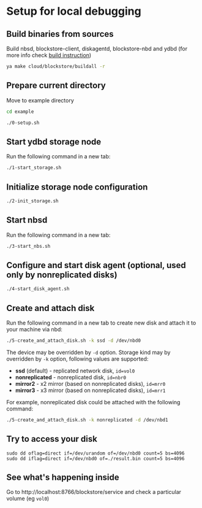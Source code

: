 # Setup for local debugging

## Build binaries from sources
Build nbsd, blockstore-client, diskagentd, blockstore-nbd and ydbd (for more info check [build instruction](BUILD.md))
```bash
ya make cloud/blockstore/buildall -r
```

## Prepare current directory
Move to example directory
```bash
cd example
```

```bash
./0-setup.sh
```

## Start ydbd storage node
Run the following command in a new tab:
```bash
./1-start_storage.sh
```

## Initialize storage node configuration
```bash
./2-init_storage.sh
```

## Start nbsd
Run the following command in a new tab:
```bash
./3-start_nbs.sh
```

## Configure and start disk agent (optional, used only by nonreplicated disks)
```bash
./4-start_disk_agent.sh
```

## Create and attach disk
Run the following command in a new tab to create new disk and attach it to your machine via nbd:
```bash
./5-create_and_attach_disk.sh -k ssd -d /dev/nbd0
```
The device may be overridden by ```-d``` option.
Storage kind may by overridden by ```-k``` option, following values are supported:
* **ssd** (default) - replicated network disk, ```id=vol0```
* **nonreplicated** - nonreplicated disk, ```id=nbr0```
* **mirror2** - x2 mirror (based on nonreplicated disks), ```id=mrr0```
* **mirror3** - x3 mirror (based on nonreplicated disks), ```id=mrr1```

For example, nonreplicated disk could be attached with the following command:
```bash
./5-create_and_attach_disk.sh -k nonreplicated -d /dev/nbd1
```

## Try to access your disk
```
sudo dd oflag=direct if=/dev/urandom of=/dev/nbd0 count=5 bs=4096
sudo dd iflag=direct if=/dev/nbd0 of=./result.bin count=5 bs=4096
```

## See what's happening inside
Go to http://localhost:8766/blockstore/service and check a particular volume (eg ```vol0```)
